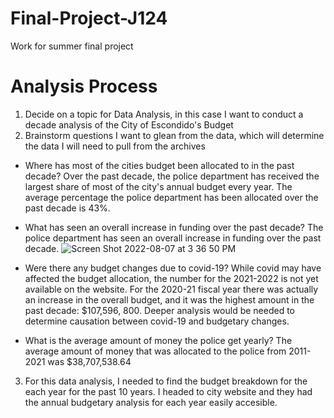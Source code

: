 # Final-Project-J124
Work for summer final project
# Analysis Process
1. Decide on a topic for Data Analysis, in this case I want to conduct a decade analysis of the City of Escondido's Budget 
2. Brainstorm questions I want to glean from the data, which will determine the data I will need to pull from the archives
* Where has most of the cities budget been allocated to in the past decade? Over the past decade, the police department has received the largest share of most of the city's annual budget every year. The average percentage the police department has been allocated over the past decade is 43%. 
* What has seen an overall increase in funding over the past decade? The police department has seen an overall increase in funding over the past decade.
![Screen Shot 2022-08-07 at 3 36 50 PM](https://user-images.githubusercontent.com/109619683/183336510-252cf30b-3136-4ec4-b657-469e0e0d7ecc.png)

* Were there any budget changes due to covid-19? While covid may have affected the budget allocation, the number for the 2021-2022 is not yet available on the website. For the 2020-21 fiscal year there was actually an increase in the overall budget, and it was the highest amount in the past decade: $107,596, 800. Deeper analysis would be needed to determine causation between covid-19 and budgetary changes. 
* What is the average amount of money the police get yearly? The average amount of money that was allocated to the police from 2011-2021 was $38,707,538.64
3. For this data analysis, I needed to find the budget breakdown for the each year for the past 10 years. I headed to city website and they had the annual budgetary analysis for each year easily accesible.
